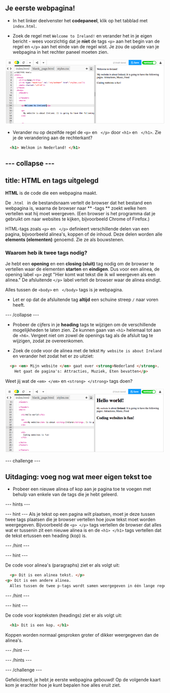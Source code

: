 ## Je eerste webpagina!

- In het linker deelvenster het **codepaneel**, klik op het tabblad met `index.html`.

- Zoek de regel met `Welcome to Ireland!` en verander het in je eigen bericht - wees voorzichtig dat je **niet** de tags `<p>` aan het begin van de regel en `</p>` aan het einde van de regel wist. Je zou de update van je webpagina in het rechter paneel moeten zien.

![HTML paragraph example](images/egFirstHtmlCode.png)

- Verander nu op dezelfde regel de `<p>` en ` </p>` door `<h1>` en ` </h1>`. Zie je de verandering aan de rechterkant?

```html
  <h1> Welkom in Nederland! </h1>
```

## \--- collapse \---

## title: HTML en tags uitgelegd

**HTML** is de code die een webpagina maakt.

De `.html ` in de bestandsnaam vertelt de browser dat het bestand een webpagina is, waarna de browser naar ** -tags ** zoekt welke hem vertellen wat hij moet weergeven. (Een browser is het programma dat je gebruikt om naar websites te kijken, bijvoorbeeld Chrome of Firefox.)

HTML-tags zoals `<p>` en ` </p>` definieert verschillende delen van een pagina, bijvoorbeeld alinea's, koppen of de inhoud. Deze delen worden alle **elements (elementen)** genoemd. Zie ze als bouwstenen.

### Waarom heb ik twee tags nodig?

Je hebt een **opening** en een **closing (sluit)** tag nodig om de browser te vertellen waar de elementen **starten** en **eindigen**. Dus voor een alinea, de opening label `<p>` zegt "Hier komt wat tekst die ik wil weergeven als een alinea." De afsluitende `</p>` label vertelt de browser waar de alinea eindigt.

Alles tussen de `<body>` en ` </body>` tags is je webpagina.

- Let er op dat de afsluitende tag **altijd** een schuine streep ` / ` naar voren heeft.

\--- /collapse \---

- Probeer de cijfers in je **heading** tags te wijzigen om de verschillende mogelijkheden te laten zien. Ze kunnen gaan van `<h1>` helemaal tot aan de `<h6>`. Vergeet niet om zowel de openings tag als de afsluit tag te wijzigen, zodat ze overeenkomen.

- Zoek de code voor de alinea met de tekst `My website is about Ireland` en verander het zodat het er zo uitziet:

```html
  <p> <em> Mijn website </em> gaat over <strong>Nederland </strong>. 
    Het gaat de pagina's: Attracties, Muziek, Eten bevatten</p>
```

Weet jij wat de `<em> </em>` en `<strong> </strong>` tags doen?

![Example of HTML tags](images/egFirstTags.png)

\--- challenge \---

## Uitdaging: voeg nog wat meer eigen tekst toe

- Probeer een nieuwe alinea of ​​kop aan je pagina toe te voegen met behulp van enkele van de tags die je hebt geleerd.

\--- hints \---

\--- hint \--- Als je tekst op een pagina wilt plaatsen, moet je deze tussen twee tags plaatsen die je browser vertellen hoe jouw tekst moet worden weergegeven. Bijvoorbeeld de `<p> </p>` tags vertellen de browser dat alles wat er tussenin zit een nieuwe alinea is en de `<h1> </h1>` tags vertellen dat de tekst ertussen een heading (kop) is.

\--- /hint \---

\--- hint \---

De code voor alinea's (paragraphs) ziet er als volgt uit:

```html
  <p> Dit is een alinea tekst. </p> 
<p> Dit is een andere alinea.
  Alles tussen de twee p-tags wordt samen weergegeven in één lange regel op de webpagina. </p>
```

\--- /hint \---

\--- hint \---

De code voor kopteksten (headings) ziet er als volgt uit:

```html
  <h1> Dit is een kop. </h1>
```

Koppen worden normaal gesproken groter of dikker weergegeven dan de alinea's.

\--- /hint \---

\--- /hints \---

\--- /challenge \---

Gefeliciteerd, je hebt je eerste webpagina gebouwd! Op de volgende kaart kom je erachter hoe je kunt bepalen hoe alles eruit ziet.